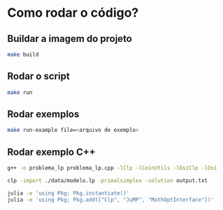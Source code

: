 # Como rodar o código?

## Buildar a imagem do projeto

```bash
make build
```

## Rodar o script

```bash
make run
```

## Rodar exemplos

```bash
make run-example file=<arquivo de exemplo>
```

## Rodar exemplo C++

```bash
g++ -o problema_lp problema_lp.cpp -lClp -lCoinUtils -lOsiClp -lOsi

clp -import ./data/modelo.lp -primalsimplex -solution output.txt
```

```bash
julia -e 'using Pkg; Pkg.instantiate()'
julia -e 'using Pkg; Pkg.add(["Clp", "JuMP", "MathOptInterface"])'
```
